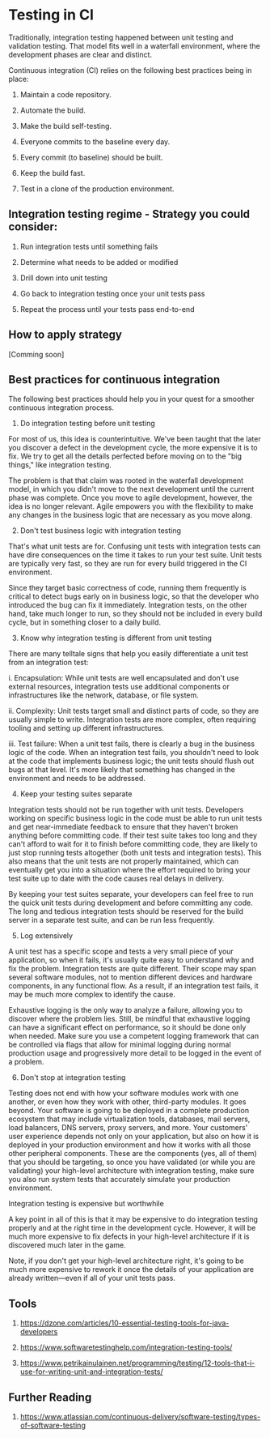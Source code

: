 
# Testing in CI

Traditionally, integration testing happened between unit testing and validation testing. That model fits well in a waterfall environment, where the development phases are clear and distinct.

Continuous integration (CI)  relies on the following best practices being in place:

1. Maintain a code repository.

2. Automate the build.

3. Make the build self-testing.

4. Everyone commits to the baseline every day.

5. Every commit (to baseline) should be built.

6. Keep the build fast.

7. Test in a clone of the production environment.


## Integration testing regime - Strategy you could consider:

1. Run integration tests until something fails

2. Determine what needs to be added or modified

3. Drill down into unit testing

4. Go back to integration testing once your unit tests pass

5. Repeat the process until your tests pass end-to-end


## How to apply strategy

[Comming soon]



## Best practices for continuous integration

The following best practices should help you in your quest for a smoother continuous integration process.

1. Do integration testing before unit testing

For most of us, this idea is counterintuitive. We've been taught that the later you discover a defect in the development cycle, the more expensive it is to fix. We try to get all the details perfected before moving on to the "big things," like integration testing.

The problem is that that claim was rooted in the waterfall development model, in which you didn't move to the next development until the current phase was complete. Once you move to agile development, however, the idea is no longer relevant. Agile empowers you with the flexibility to make any changes in the business logic that are necessary as you move along.

2. Don't test business logic with integration testing

That's what unit tests are for. Confusing unit tests with integration tests can have dire consequences on the time it takes to run your test suite. Unit tests are typically very fast, so they are run for every build triggered in the CI environment.

Since they target basic correctness of code, running them frequently is critical to detect bugs early on in business logic, so that the developer who introduced the bug can fix it immediately. Integration tests, on the other hand, take much longer to run, so they should not be included in every build cycle, but in something closer to a daily build.

3. Know why integration testing is different from unit testing

There are many telltale signs that help you easily differentiate a unit test from an integration test:

i. Encapsulation: While unit tests are well encapsulated and don't use external resources, integration tests use additional components or infrastructures like the network, database, or file system.

ii. Complexity: Unit tests target small and distinct parts of code, so they are usually simple to write. Integration tests are more complex, often requiring tooling and setting up different infrastructures.

iii. Test failure: When a unit test fails, there is clearly a bug in the business logic of the code. When an integration test fails, you shouldn't need to look at the code that implements business logic; the unit tests should flush out bugs at that level. It's more likely that something has changed in the environment and needs to be addressed.

4. Keep your testing suites separate

Integration tests should not be run together with unit tests. Developers working on specific business logic in the code must be able to run unit tests and get near-immediate feedback to ensure that they haven't broken anything before committing code. If their test suite takes too long and they can't afford to wait for it to finish before committing code, they are likely to just stop running tests altogether (both unit tests and integration tests). This also means that the unit tests are not properly maintained, which can eventually get you into a situation where the effort required to bring your test suite up to date with the code causes real delays in delivery.

By keeping your test suites separate, your developers can feel free to run the quick unit tests during development and before committing any code. The long and tedious integration tests should be reserved for the build server in a separate test suite, and can be run less frequently.

5. Log extensively

A unit test has a specific scope and tests a very small piece of your application, so when it fails, it's usually quite easy to understand why and fix the problem. Integration tests are quite different. Their scope may span several software modules, not to mention different devices and hardware components, in any functional flow. As a result, if an integration test fails, it may be much more complex to identify the cause.

Exhaustive logging is the only way to analyze a failure, allowing you to discover where the problem lies. Still, be mindful that exhaustive logging can have a significant effect on performance, so it should be done only when needed. Make sure you use a competent logging framework that can be controlled via flags that allow for minimal logging during normal production usage and progressively more detail to be logged in the event of a problem.


6. Don't stop at integration testing

Testing does not end with how your software modules work with one another, or even how they work with other, third-party modules. It goes beyond. Your software is going to be deployed in a complete production ecosystem that may include virtualization tools, databases, mail servers, load balancers, DNS servers, proxy servers, and more. Your customers' user experience depends not only on your application, but also on how it is deployed in your production environment and how it works with all those other peripheral components. These are the components (yes, all of them) that you should be targeting, so once you have validated (or while you are validating) your high-level architecture with integration testing, make sure you also run system tests that accurately simulate your production environment.

Integration testing is expensive but worthwhile

A key point in all of this is that it may be expensive to do integration testing properly and at the right time in the development cycle. However, it will be much more expensive to fix defects in your high-level architecture if it is discovered much later in the game.

Note, if you don't get your high-level architecture right, it's going to be much more expensive to rework it once the details of your application are already written—even if all of your unit tests pass. 


## Tools 

1. https://dzone.com/articles/10-essential-testing-tools-for-java-developers 

2. https://www.softwaretestinghelp.com/integration-testing-tools/ 

3. https://www.petrikainulainen.net/programming/testing/12-tools-that-i-use-for-writing-unit-and-integration-tests/



## Further Reading

1. https://www.atlassian.com/continuous-delivery/software-testing/types-of-software-testing 

